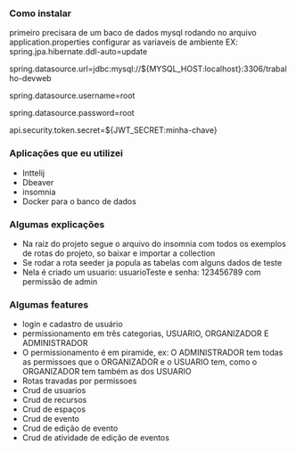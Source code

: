 ### Como instalar
primeiro precisara de um baco de dados mysql rodando 
no arquivo application.properties configurar as variaveis de ambiente
EX:
spring.jpa.hibernate.ddl-auto=update

spring.datasource.url=jdbc:mysql://${MYSQL_HOST:localhost}:3306/trabalho-devweb

spring.datasource.username=root

spring.datasource.password=root

api.security.token.secret=${JWT_SECRET:minha-chave}

### Aplicações que eu utilizei
- Inttelij
- Dbeaver
- insomnia
- Docker para o banco de dados

### Algumas explicações

- Na raiz do projeto segue o arquivo do insomnia com todos os exemplos de rotas do projeto, so baixar e importar a collection
- Se rodar a rota seeder ja popula as tabelas com alguns dados de teste
- Nela é criado um usuario: usuarioTeste e senha: 123456789 com permissão de admin


### Algumas features

- login e cadastro de usuário
- permissionamento em três categorias, USUARIO, ORGANIZADOR E ADMINISTRADOR
- O permissionamento é em piramide, ex: O ADMINISTRADOR tem todas as permissoes que o ORGANIZADOR e o USUARIO tem, como o ORGANIZADOR tem também as dos USUARIO
- Rotas travadas por permissoes
- Crud de usuarios
- Crud de recursos
- Crud de espaços
- Crud de evento
- Crud de edição de evento
- Crud de atividade de edição de eventos


